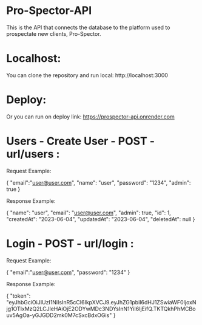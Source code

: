 # Pro-Spector-API
This is the API that connects the database to the platform used to prospectate new clients, Pro-Spector.

# Localhost:
You can clone the repository and run local: http://localhost:3000

# Deploy:
Or you can run on deploy link: https://prospector-api.onrender.com

# Users - Create User - POST - url/users :

Request Example:

{
	"email":"user@user.com",
	"name": "user",
	"password": "1234",
	"admin": true
}

Response Example:

{
	"name": "user",
	"email": "user@user.com",
	"admin": true,
	"id": 1,
	"createdAt": "2023-06-04",
	"updatedAt": "2023-06-04",
	"deletedAt": null
}

# Login - POST - url/login :

Request Example:

{
	"email":"user@user.com",
	"password": "1234"
}

Response Example:

{
	"token": "eyJhbGciOiJIUzI1NiIsInR5cCI6IkpXVCJ9.eyJhZG1pbiI6dHJ1ZSwiaWF0IjoxNjg1OTIxMzQ2LCJleHAiOjE2ODYwMDc3NDYsInN1YiI6IjEifQ.TKTQkhPhMCBouv5AgOa-yGJGDD2mk0M7cSxcBdxOGis"
}
